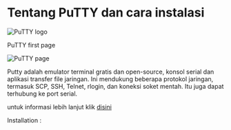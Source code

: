 # Tentang PuTTY dan cara instalasi
![PuTTY logo](https://static.thegeekstuff.com/wp-content/uploads/2008/08/putty.jpg)

PuTTY first page

![PuTTY page](https://images.sftcdn.net/images/t_app-cover-l,f_auto/p/6a5919fa-96d1-11e6-b8e8-00163ec9f5fa/1811083446/putty-screenshot.jpg)

Putty adalah emulator terminal gratis dan open-source, konsol serial dan aplikasi transfer file jaringan. Ini mendukung beberapa protokol jaringan, termasuk SCP, SSH, Telnet, rlogin, dan koneksi soket mentah. Itu juga dapat terhubung ke port serial.

untuk informasi lebih lanjut klik [disini](https://en.wikipedia.org/wiki/PuTTY)

Installation : 
